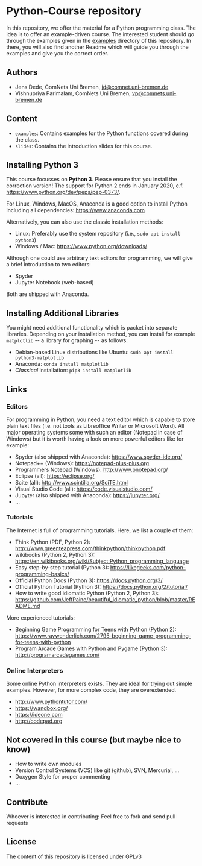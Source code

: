 Python-Course repository
========================

In this repository, we offer the material for a Python programming class. The
idea is to offer an example-driven course. The interested student should go
through the examples given in the [examples](examples) directory of this
repository. In there, you will also find another Readme which will guide
you through the examples and give you the correct order.

Authors
-------

* Jens Dede, ComNets Uni Bremen, <jd@comnet.uni-bremen.de>
* Vishnupriya Parimalam, ComNets Uni Bremen, <vp@comnets.uni-bremen.de>

Content
-------

* `examples`: Contains examples for the Python functions covered during the
  class.
* `slides`: Contains the introduction slides for this course.


Installing Python 3
-------------------

This course focusses on **Python 3**. Please ensure that you install the
correction version! The support for Python 2 ends in January 2020, c.f.
https://www.python.org/dev/peps/pep-0373/.

For Linux, Windows, MacOS, Anaconda is a good option to install Python including all dependencies: https://www.anaconda.com

Alternatively, you can also use the classic installation methods:

* Linux: Preferably use the system repository (i.e., `sudo apt install python3`)
* Windows / Mac: https://www.python.org/downloads/

Although one could use arbitrary text editors for programming, we will give a brief introduction to two editors:

* Spyder
* Jupyter Notebook (web-based)

Both are shipped with Anaconda.

Installing Additional Libraries
-------------------------------

You might need additional functionality which is packet into separate
libraries. Depending on your installation method, you can install for example
`matplotlib` -- a library for graphing -- as follows:

* Debian-based Linux distributions like Ubuntu: `sudo apt install python3-matplotlib`
* Anaconda: `conda install matplotlib`
* *Classical* installation: `pip3 install matplotlib`

Links
-----

### Editors

For programming in Python, you need a text editor which is capable to store
plain text files (i.e. not tools as Libreoffice Writer or Microsoft Word). All
major operating systems some with such an editor (Notepad in case of Windows)
but it is worth having a look on more powerful editors like for example:

* Spyder (also shipped with Anaconda): https://www.spyder-ide.org/
* Notepad++ (Windows): https://notepad-plus-plus.org
* Programmers Notepad (Windows): http://www.pnotepad.org/
* Eclipse (all): https://eclipse.org/
* Scite (all): http://www.scintilla.org/SciTE.html
* Visual Studio Code (all): https://code.visualstudio.com/
* Jupyter (also shipped with Anaconda): https://jupyter.org/
* ...


### Tutorials

The Internet is full of programming tutorials. Here, we list a couple of them:

* Think Python (PDF, Python 2): http://www.greenteapress.com/thinkpython/thinkpython.pdf
* wikibooks (Python 2, Python 3): https://en.wikibooks.org/wiki/Subject:Python_programming_language
* Easy step-by-step tutorial (Python 3): https://likegeeks.com/python-programming-basics/
* Official Python Docs (Python 3): https://docs.python.org/3/
* Official Python Tutorial (Python 3): https://docs.python.org/2/tutorial/
* How to write good idiomatic Python (Python 2, Python 3): https://github.com/JeffPaine/beautiful_idiomatic_python/blob/master/README.md

More experienced tutorials:

* Beginning Game Programming for Teens with Python (Python 2): https://www.raywenderlich.com/2795-beginning-game-programming-for-teens-with-python
* Program Arcade Games with Python and Pygame (Python 3): http://programarcadegames.com/

### Online Interpreters

Some online Python interpreters exists. They are ideal for trying out simple
examples. However, for more complex code, they are overextended.

* http://www.pythontutor.com/
* https://wandbox.org/
* https://ideone.com
* http://codepad.org


Not covered in this course (but maybe nice to know)
---------------------------------------------------

* How to write own modules
* Version Control Systems (VCS) like git (github), SVN, Mercurial, ...
* Doxygen Style for proper commenting
* ...

Contribute
----------

Whoever is interested in contributing: Feel free to fork and send pull requests

License
-------

The content of this repository is licensed under GPLv3
